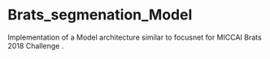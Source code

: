 # Brats_segmenation_Model
Implementation of a Model architecture similar to focusnet for MICCAI Brats 2018 Challenge . 

